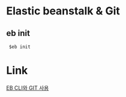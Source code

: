 # Elastic beanstalk & Git


## eb init

```
 $eb init
```



# Link
[EB CLI와 GIT 사용](https://docs.aws.amazon.com/ko_kr/elasticbeanstalk/latest/dg/eb3-cli-git.html)